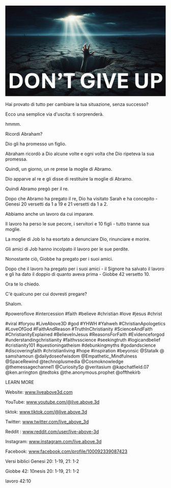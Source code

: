 ![Video cover image](../cover.jpg "cover photo")

Hai provato di tutto per cambiare la tua situazione, senza successo?

Ecco una semplice via d'uscita: ti sorprenderà.

hmmm.

Ricordi Abraham?

Dio gli ha promesso un figlio.

Abraham ricordò a Dio alcune volte e ogni volta che Dio ripeteva la sua promessa.

Quindi, un giorno, un re prese la moglie di Abramo.

Dio apparve al re e gli disse di restituire la moglie di Abramo.

Quindi Abramo pregò per il re.

Dopo che Abramo ha pregato il re, Dio ha visitato Sarah e ha concepito - Genesi 20 versetti da 1 a 19 e 21 versetti da 1 a 2.

Abbiamo anche un lavoro da cui imparare.

Il lavoro ha perso le sue pecore, i servitori e 10 figli - tutto tranne sua moglie.

La moglie di Job lo ha esortato a denunciare Dio, rinunciare e morire.

Gli amici di Job hanno incolpato il lavoro per le sue perdite.

Nonostante ciò, Giobbe ha pregato per i suoi amici.

Dopo che il lavoro ha pregato per i suoi amici - il Signore ha salvato il lavoro e gli ha dato il doppio di quanto aveva prima - Giobbe 42 versetto 10.

Ora te lo chiedo.

C'è qualcuno per cui dovresti pregare?

Shalom.


#poweroflove #intercession #faith #believe #christian #love #jesus #christ

#viral #foryou #LiveAbove3D #god #YHWH #Yahweh #ChristianApologetics #LoveOfGod #FaithAndReason #TruthInChristianity #ScienceAndFaith #ChristianityExplained #BelieveInJesus #ReasonsForFaith #Evidenceforgod #understandingchristianity #faithvsscience #seekingtruth #logicandbelief #cristianity101 #questioningatheism #debunkingmyths #godandscience #discoveringfaith #christianliving #hope #inspiration #beyonsic @Statalk @ samshamoun @dailydoseofwisdom @Empathetic_Mindfulness @SpaceRewind @technoplusmedia @Cosmoknowledge @themessagechannel1 @CuriositySp @veritasium @kapchatfield.07 @ken.arrington @tedtoks @the.anonymous.prophet @offthekirb

LEARN MORE


Website: www.liveabove3d.com

YouTube: www.youtube.com/@live.above.3d

tiktok: www.tiktok.com/@live.above.3d

Twitter: www.twitter.com/live_above_3d

Reddit : www.reddit.com/user/live-above-3d

Instagram: www.instagram.com/live.above.3d

Facebook: www.facebook.com/profile/100092339087423

Versi biblici   Genesi 20: 1-19, 21: 1-2


Giobbe 42: 10nesis 20: 1-19, 21: 1-2

lavoro 42:10